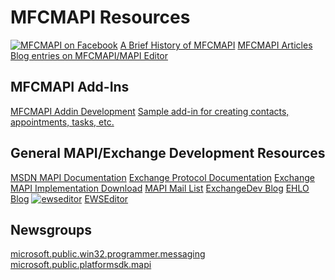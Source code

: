 # MFCMAPI Resources
[![MFCMAPI on Facebook](http://badge.facebook.com/badge/26764016480.2776.1538253884.png)](http://www.facebook.com/pages/MFCMAPI/26764016480)
[A Brief History of MFCMAPI](http://blogs.msdn.com/stephen_griffin/archive/2008/01/04/a-brief-history-of-mfcmapi.aspx)
[MFCMAPI Articles](MFCMAPIArticles.md)
[Blog entries on MFCMAPI/MAPI Editor](http://blogs.msdn.com/stephen_griffin/archive/tags/MFCMAPI/default.aspx)

## MFCMAPI Add-Ins
[MFCMAPI Addin Development](MFCMAPIAddinDevelopment.md)
[Sample add-in for creating contacts, appointments, tasks, etc.](CreateOutlookItemsAddin.md)

## General MAPI/Exchange Development Resources
[MSDN MAPI Documentation](http://msdn2.microsoft.com/en-us/library/ms529058.aspx)
[Exchange Protocol Documentation](http://msdn.microsoft.com/en-us/library/cc307725.aspx)
[Exchange MAPI Implementation Download](http://blogs.msdn.com/stephen_griffin/archive/2006/06/09/announcing-mapi-cdo-download.aspx)
[MAPI Mail List](http://peach.ease.lsoft.com/archives/mapi-l.html)
[ExchangeDev Blog](http://blogs.msdn.com/exchangedev)
[EHLO Blog](http://msexchangeteam.com/archive/category/3305.aspx)
[![ewseditor](http://www.codeplex.com/Download?ProjectName=ewseditor&DownloadId=309916)](http://ewseditor.codeplex.com)
[EWSEditor](http://ewseditor.codeplex.com/)

## Newsgroups
[microsoft.public.win32.programmer.messaging](http://msdn.microsoft.com/newsgroups/default.aspx?dg=microsoft.public.win32.programmer.messaging)
[microsoft.public.platformsdk.mapi](http://msdn.microsoft.com/newsgroups/default.aspx?dg=microsoft.public.platformsdk.mapi)
